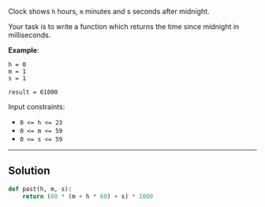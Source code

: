Clock shows `h` hours, `m` minutes and s seconds after midnight.

Your task is to write a function which returns the time since midnight in milliseconds.

**Example**:

```
h = 0
m = 1
s = 1

result = 61000
```

Input constraints:

- `0 <= h <= 23`
- `0 <= m <= 59`
- `0 <= s <= 59`

---

## Solution

```py
def past(h, m, s):
    return (60 * (m + h * 60) + s) * 1000
```
